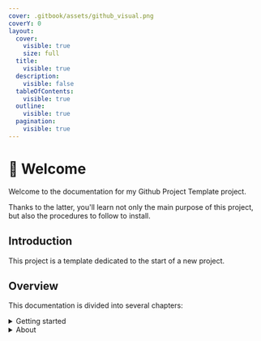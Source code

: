 ```yaml
---
cover: .gitbook/assets/github_visual.png
coverY: 0
layout:
  cover:
    visible: true
    size: full
  title:
    visible: true
  description:
    visible: false
  tableOfContents:
    visible: true
  outline:
    visible: true
  pagination:
    visible: true
---
```


# 👋 Welcome

Welcome to the documentation for my Github Project Template project.

Thanks to the latter, you'll learn not only the main purpose of this project, but also the procedures to follow to install.

## Introduction

This project is a template dedicated to the start of a new project.

## Overview

This documentation is divided into several chapters:

<details>

<summary>Getting started</summary>

to find out about the installation

</details>

<details>

<summary>About</summary>

to find out more about the progress of the project and more

</details>
